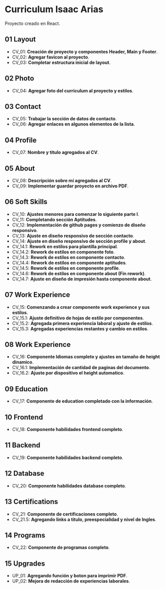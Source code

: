 # Curriculum Isaac Arias

Proyecto creado en React.

## 01 Layout

- CV_01: **Creación de proyecto y componentes Header, Main y Footer**.
- CV_02: **Agregar favicon al proyecto**.
- CV_03: **Completar estructura inicial de layout**.

## 02 Photo

- CV_04: **Agregar foto del curriculum al proyecto y estilos**.

## 03 Contact

- CV_05: **Trabajar la sección de datos de contacto**.
- CV_06: **Agregar enlaces en algunos elementos de la lista**.

## 04 Profile

- CV_07: **Nombre y titulo agregados al CV**.

## 05 About

- CV_08: **Descripción sobre mí agregados al CV**.
- CV_09: **Implementar guardar proyecto en archivo PDF**.

## 06 Soft Skills

- CV_10: **Ajustes menores para comenzar lo siguiente parte I**.
- CV_11: **Completando sección Aptitudes**.
- CV_12: **Implementación de github pages y comienzo de diseño responsivo**.
- CV_13: **Ajuste en diseño responsivo de sección contacto**.
- CV_14: **Ajuste en diseño responsivo de sección profile y about**.
- CV_14.1: **Rework en estilos para plantilla principal**.
- CV_14.2: **Rework de estilos en componente foto**.
- CV_14.3: **Rework de estilos en componente contacto**.
- CV_14.4: **Rework de estilos en componente aptitudes**.
- CV_14.5: **Rework de estilos en componente profile**.
- CV_14.6: **Rework de estilos en componente about (Fin rework)**.
- CV_14.7: **Ajuste en diseño de impresión hasta componente about**.

## 07 Work Experience

- CV_15: **Comenzando a crear componente work experience y sus estilos**.
- CV_15.1: **Ajuste definitivo de hojas de estilo por componentes**.
- CV_15.2: **Agregada primera experiencia laboral y ajuste de estilos**.
- CV_15.3: **Agregadas experiencias restantes y cambio en estilos**.

## 08 Work Experience

- CV_16: **Componente Idiomas completo y ajustes en tamaño de height dinamico**.
- CV_16.1: **Implementación de cantidad de paginas del documento**.
- CV_16.2: **Ajuste por dispositivo el height automatico**.

## 09 Education

- CV_17: **Componente de education completado con la información**.

## 10 Frontend

- CV_18: **Componente habilidades frontend completo**.

## 11 Backend

- CV_19: **Componente habilidades backend completo**.

## 12 Database

- CV_20: **Componente habilidades database completo**.

## 13 Certifications

- CV_21: **Componente de certificaciones completo**.
- CV_21.5: **Agregando links a titulo, preespecialidad y nivel de Ingles**.

## 14 Programs

- CV_22: **Componente de programas completo**.

## 15 Upgrades

- UP_01: **Agregando función y boton para imprimir PDF**.
- UP_02: **Mejora de redacción de experiencias laborales**.

